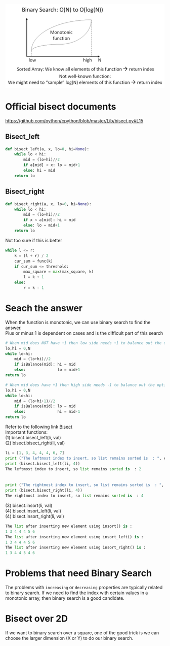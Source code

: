 ![image1](https://github.com/trang-nguyenn/Algorithms/blob/master/BinarySearch/BinarySearch.png)

# Official bisect documents

https://github.com/python/cpython/blob/master/Lib/bisect.py#L15

## Bisect_left

```python
def bisect_left(a, x, lo=0, hi=None):
    while lo < hi:
        mid = (lo+hi)//2
        if a[mid] < x: lo = mid+1
        else: hi = mid
    return lo
```

## Bisect_right

```python
def bisect_right(a, x, lo=0, hi=None):
    while lo < hi:
        mid = (lo+hi)//2
        if x < a[mid]: hi = mid
        else: lo = mid+1
    return lo
```

Not too sure if this is better
```python
while l <= r:
    k = (l + r) / 2
    cur_sum = func(k)
    if cur_sum <= threshold:
        max_square = max(max_square, k)
        l = k + 1
    else:
        r = k - 1
```

# Seach the answer

When the function is monotonic, we can use binary search to find the answer.   
Plus or minus 1 is dependent on cases and is the difficult part of this search

```python
# When mid does NOT have +1 then low side needs +1 to balance out the options
lo,hi = 0,N
while lo<hi:
    mid = (lo+hi)//2
    if isBalance(mid): hi = mid
    else:              lo = mid+1
return lo
```

```python
# When mid does have +1 then high side needs -1 to balance out the options
lo,hi = 0,N
while lo<hi:
    mid = (lo+hi+1)//2
    if isBalance(mid): lo = mid
    else:              hi = mid-1
return lo
```

Refer to the following link [Bisect](https://www.geeksforgeeks.org/bisect-algorithm-functions-in-python/)     
Important functions:     
(1) bisect.bisect_left(li, val)     
(2) bisect.bisect_right(li, val)       

```python
li = [1, 3, 4, 4, 4, 6, 7] 
print ("The leftmost index to insert, so list remains sorted is  : ", end="") 
print (bisect.bisect_left(li, 4)) 
The leftmost index to insert, so list remains sorted is  : 2


print ("The rightmost index to insert, so list remains sorted is  : ", end="") 
print (bisect.bisect_right(li, 4)) 
The rightmost index to insert, so list remains sorted is  : 4
```

(3) bisect.insort(li, val)    
(4) bisect.insort_left(li, val)    
(4) bisect.insort_right(li, val)    

```python
The list after inserting new element using insort() is : 
1 3 4 4 4 5 6 
The list after inserting new element using insort_left() is : 
1 3 4 4 4 5 6 
The list after inserting new element using insort_right() is : 
1 3 4 4 5 4 6 
```

# Problems that need Binary Search

The problems with `increasing` or `decreasing` properties are typically related to binary search.
If we need to find the index with certain values in a monotonic array, then binary search is a good candidate.

# Bisect over 2D

If we want to binary search over a square, one of the good trick is we can choose the larger dimension (X or Y) to do our binary search.
